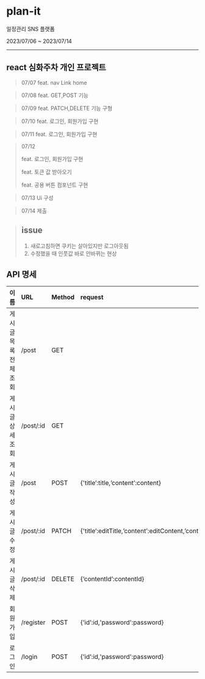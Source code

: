 # plan-it

일정관리 SNS 플랫폼

2023/07/06 ~ 2023/07/14

---

## react 심화주차 개인 프로젝트

> 07/07
> feat. nav Link home

> 07/08
> feat. GET,POST 기능

> 07/09
> feat. PATCH,DELETE 기능 구형

> 07/10
> feat. 로그인, 회원가입 구현

> 07/11
> feat. 로그인, 회원가입 구현

> 07/12
>
> feat. 로그인, 회원가입 구현
>
> feat. 토큰 값 받아오기
>
> feat. 공용 버튼 컴포넌트 구현

> 07/13
> Ui 구성

> 07/14
> 제출

> ## issue
>
> 1. 새로고침하면 쿠키는 살아있지만 로그아웃됨
> 2. 수정했을 때 인풋값 바로 안바뀌는 현상

## API 명세

| 이름                  | URL       | Method | request                                                         | prams                   |
| :-------------------- | :-------- | :----- | :-------------------------------------------------------------- | :---------------------- |
| 게시글 목록 전체 조회 | /post     | GET    |                                                                 |                         |
| 게시글 상세 조회      | /post/:id | GET    |                                                                 | {'contentId':contentId} |
| 게시글 작성           | /post     | POST   | {'title’:title,’content’:content}                               |                         |
| 게시글 수정           | /post/:id | PATCH  | {'title’:editTitle,’content’:editContent,’contentId’:contentId} |                         |
| 게시글 삭제           | /post/:id | DELETE | {’contentId’:contentId}                                         |                         |
| 회원가입              | /register | POST   | {’id’:id,'password':password}                                   |                         |
| 로그인                | /login    | POST   | {’id’:id,'password':password}                                   |                         |

